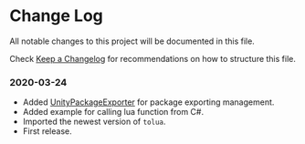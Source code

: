 # Change Log

All notable changes to this project will be documented in this file.

Check [Keep a Changelog](http://keepachangelog.com/) for recommendations on how to structure this file.


### 2020-03-24

* Added [UnityPackageExporter](https://github.com/jcs090218/UnityPackageExporter) for package exporting management.
* Added example for calling lua function from C#.
* Imported the newest version of `tolua`.
* First release.
